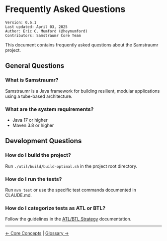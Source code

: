 # Frequently Asked Questions

```
Version: 0.6.1
Last updated: April 03, 2025
Author: Eric C. Mumford (@heymumford)
Contributors: Samstraumr Core Team
```

This document contains frequently asked questions about the Samstraumr project.

## General Questions

### What is Samstraumr?

Samstraumr is a Java framework for building resilient, modular applications using a tube-based architecture.

### What are the system requirements?

- Java 17 or higher
- Maven 3.8 or higher

## Development Questions

### How do I build the project?

Run `./util/build/build-optimal.sh` in the project root directory.

### How do I run the tests?

Run `mvn test` or use the specific test commands documented in CLAUDE.md.

### How do I categorize tests as ATL or BTL?

Follow the guidelines in the [ATL/BTL Strategy](./ATL-BTL-Strategy.md) documentation.

---

[← Core Concepts](./CoreConcepts.md) | [Glossary →](./Glossary.md)